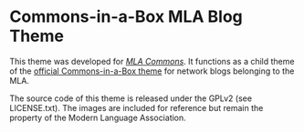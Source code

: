 # Commons-in-a-Box MLA Blog Theme

This theme was developed for [_MLA Commons_][1]. It functions as a child 
theme of the [official Commons-in-a-Box theme][2] for network blogs belonging 
to the MLA.

The source code of this theme is released under the GPLv2 (see LICENSE.txt). 
The images are included for reference but remain the property of the Modern 
Language Association.

[1]: http://commons.mla.org
[2]: https://github.com/cuny-academic-commons/cbox-theme
